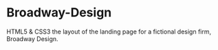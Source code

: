 # Broadway-Design
HTML5 &amp; CSS3
the layout of the landing page for a fictional design firm, Broadway Design.
